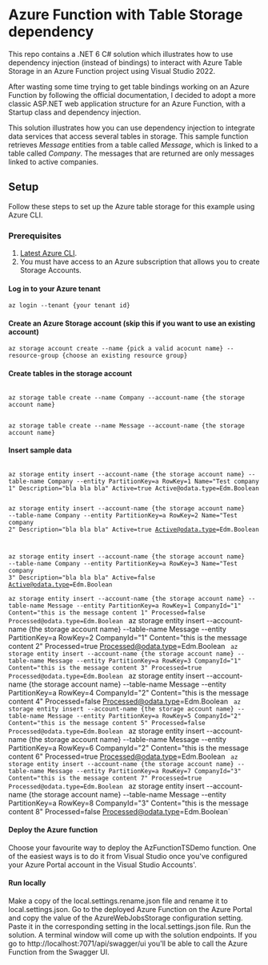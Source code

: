 # Azure Function with Table Storage dependency
This repo contains a .NET 6 C# solution which illustrates how to use dependency injection (instead of bindings) to interact with Azure Table Storage in an Azure Function project using Visual Studio 2022.

After wasting some time trying to get table bindings working on an Azure Function by following the official documentation, I decided to adopt a more classic ASP.NET web application structure for an Azure Function, with a Startup class and dependency injection. 

This solution illustrates how you can use dependency injection to integrate data services that access several tables in storage. This sample function retrieves *Message* entities from a table called *Message*, which is linked to a table called *Company*. The messages that are returned are only messages linked to active companies.

## Setup
Follow these steps to set up the Azure table storage for this example using Azure CLI.

### Prerequisites
1. [Latest Azure CLI](https://docs.microsoft.com/en-us/cli/azure/).
2. You must have access to an Azure subscription that allows you to create Storage Accounts.


#### Log in to your Azure tenant
`az login --tenant {your tenant id}`

#### Create an Azure Storage account (skip this if you want to use an existing account)
`az storage account create --name {pick a valid acocunt name} --resource-group {choose an existing resource group}`

#### Create tables in the storage account
<code>
az storage table create --name Company --account-name {the storage account name}

az storage table create --name Message --account-name {the storage account name}
</code>

#### Insert sample data
<code>
az storage entity insert --account-name {the storage account name} --table-name Company --entity PartitionKey=a RowKey=1 Name="Test company 1" Description="bla bla bla" Active=true Active@odata.type=Edm.Boolean

az storage entity insert --account-name {the storage account name} --table-name Company --entity PartitionKey=a RowKey=2 Name="Test company 2" Description="bla bla bla" Active=true Active@odata.type=Edm.Boolean

az storage entity insert --account-name {the storage account name} --table-name Company --entity PartitionKey=a RowKey=3 Name="Test company 3" Description="bla bla bla" Active=false Active@odata.type=Edm.Boolean
</code>

`az storage entity insert --account-name {the storage account name} --table-name Message --entity PartitionKey=a RowKey=1 CompanyId="1" Content="this is the message content 1" Processed=false Processed@odata.type=Edm.Boolean`
`
`az storage entity insert --account-name {the storage account name} --table-name Message --entity PartitionKey=a RowKey=2 CompanyId="1" Content="this is the message content 2" Processed=true Processed@odata.type=Edm.Boolean`
`
`az storage entity insert --account-name {the storage account name} --table-name Message --entity PartitionKey=a RowKey=3 CompanyId="1" Content="this is the message content 3" Processed=true Processed@odata.type=Edm.Boolean`
`
`az storage entity insert --account-name {the storage account name} --table-name Message --entity PartitionKey=a RowKey=4 CompanyId="2" Content="this is the message content 4" Processed=false Processed@odata.type=Edm.Boolean`
`
`az storage entity insert --account-name {the storage account name} --table-name Message --entity PartitionKey=a RowKey=5 CompanyId="2" Content="this is the message content 5" Processed=false Processed@odata.type=Edm.Boolean`
`
`az storage entity insert --account-name {the storage account name} --table-name Message --entity PartitionKey=a RowKey=6 CompanyId="2" Content="this is the message content 6" Processed=true Processed@odata.type=Edm.Boolean`
`
`az storage entity insert --account-name {the storage account name} --table-name Message --entity PartitionKey=a RowKey=7 CompanyId="3" Content="this is the message content 7" Processed=true Processed@odata.type=Edm.Boolean`
`
`az storage entity insert --account-name {the storage account name} --table-name Message --entity PartitionKey=a RowKey=8 CompanyId="3" Content="this is the message content 8" Processed=false Processed@odata.type=Edm.Boolean`

#### Deploy the Azure function
Choose your favourite way to deploy the AzFunctionTSDemo function. One of the easiest ways is to do it from Visual Studio once you've configured your Azure Portal account in the Visual Studio Accounts'.

#### Run locally
Make a copy of the local.settings.rename.json file and rename it to local.settings.json. Go to the deployed Azure Function on the Azure Portal and copy the value of the AzureWebJobsStorage configuration setting. Paste it in the corresponding setting in the local.settings.json file. Run the solution. A terminal window will come up with the solution endpoints. If you go to http://localhost:7071/api/swagger/ui you'll be able to call the Azure Function from the Swagger UI.
